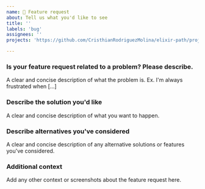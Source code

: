 ```yaml
---
name: 👋 Feature request
about: Tell us what you'd like to see
title: ''
labels: 'bug'
assignees: ''
projects: 'https://github.com/CristhianRodriguezMolina/elixir-path/projects/1'

---
```


### Is your feature request related to a problem? Please describe.

A clear and concise description of what the problem is. Ex. I'm always frustrated when [...]

### Describe the solution you'd like

A clear and concise description of what you want to happen.

### Describe alternatives you've considered

A clear and concise description of any alternative solutions or features you've considered.

### Additional context

Add any other context or screenshots about the feature request here.
